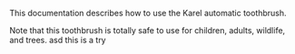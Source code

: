 This documentation describes how to use the Karel automatic toothbrush.

Note that this toothbrush is totally safe to use for children, adults, wildlife, and trees.
asd
this is a try
